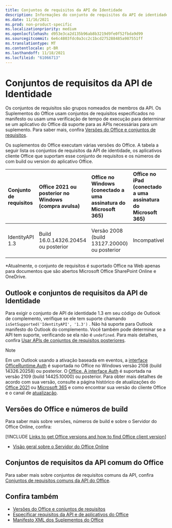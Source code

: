 ```yaml
---
title: Conjuntos de requisitos da API de Identidade
description: Informações do conjunto de requisitos da API de identidade para Office de complementos.
ms.date: 11/16/2021
ms.prod: non-product-specific
ms.localizationpriority: medium
ms.openlocfilehash: d953e3ca2d135b96ab8b3219d9fe0f52fbda9d99
ms.sourcegitcommit: 6e6c4803fdc0a3cc2c1bcd275288485a987551ff
ms.translationtype: MT
ms.contentlocale: pt-BR
ms.lasthandoff: 11/18/2021
ms.locfileid: "61066713"
---
```

# <a name="identity-api-requirement-sets"></a>Conjuntos de requisitos da API de Identidade

Os conjuntos de requisitos são grupos nomeados de membros da API. Os Suplementos do Office usam conjuntos de requisitos especificados no manifesto ou usam uma verificação de tempo de execução para determinar se um aplicativo do Office dá suporte para as APIs necessárias para um suplemento. Para saber mais, confira [Versões do Office e conjuntos de requisitos](../../develop/office-versions-and-requirement-sets.md).

Os suplementos do Office executam várias versões do Office. A tabela a seguir lista os conjuntos de requisitos da API de identidade, os aplicativos cliente Office que suportam esse conjunto de requisitos e os números de com build ou version do aplicativo Office.

|  Conjunto de requisitos  | Office 2021 ou posterior no Windows<br>(compra avulsa) | Office no Windows<br>(conectado a uma assinatura do Microsoft 365) |  Office no iPad<br>(conectado a uma assinatura do Microsoft 365)  |  Office no Mac<br>(conectado a uma assinatura do Microsoft 365)  | Office na Web  |
|:-----|:-----|:-----|:-----|:-----|:-----|
| IdentityAPI 1.3  | Build 16.0.14326.20454 ou posterior | Versão 2008 (build 13127.20000) ou posterior | Incompatível | 16.40 ou posterior | Microsoft Office SharePoint Online e OneDrive\* |

\*Atualmente, o conjunto de requisitos é suportado Office na Web apenas para documentos que são abertos Microsoft Office SharePoint Online e OneDrive.

## <a name="outlook-and-identity-api-requirement-sets"></a>Outlook e conjuntos de requisitos da API de Identidade

Para exigir o conjunto de API de identidade 1.3 em seu código de Outlook de complemento, verifique se ele tem suporte chamando `isSetSupported('IdentityAPI', '1.3')` . Não há suporte para Outlook manifesto do Outlook do complemento. Você também pode determinar se a API tem suporte, verificando se ela não é `undefined`. Para mais detalhes, confira [Usar APIs de conjuntos de requisitos posteriores](outlook-api-requirement-sets.md#using-apis-from-later-requirement-sets).

> [!NOTE]
> Em um Outlook usando a ativação baseada em eventos, a [interface OfficeRuntime.Auth](/javascript/api/office-runtime/officeruntime.auth) é suportada no Office no Windows versão 2108 (build 14326.20258) ou posterior. O [Office. A interface Auth](/javascript/api/office/office.auth) é suportada na versão 2109 (build 14425.10000) ou posterior. Para obter mais detalhes de acordo com sua versão, consulte a página histórico de atualizações do [Office 2021](/officeupdates/update-history-office-2021) ou [Microsoft 365](/officeupdates/update-history-office365-proplus-by-date) e como encontrar sua versão do cliente Office e o canal de [atualização](https://support.microsoft.com/office/932788b8-a3ce-44bf-bb09-e334518b8b19).

## <a name="office-versions-and-build-numbers"></a>Versões do Office e números de build

Para saber mais sobre versões, números de build e sobre o Servidor do Office Online, confira:

[!INCLUDE [Links to get Office versions and how to find Office client version](../../includes/links-get-office-versions-builds.md)]
- [Visão geral sobre o Servidor do Office Online](/officeonlineserver/office-online-server-overview)

## <a name="office-common-api-requirement-sets"></a>Conjuntos de requisitos da API comum do Office

Para saber mais sobre conjuntos de requisitos comuns da API, confira [Conjuntos de requisitos comuns da API do Office](office-add-in-requirement-sets.md).

## <a name="see-also"></a>Confira também

- [Versões do Office e conjuntos de requisitos](../../develop/office-versions-and-requirement-sets.md)
- [Especificar requisitos da API e de aplicativos do Office](../../develop/specify-office-hosts-and-api-requirements.md)
- [Manifesto XML dos Suplementos do Office](../../develop/add-in-manifests.md)
